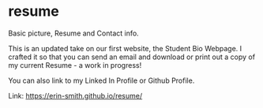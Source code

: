 # resume
Basic picture, Resume and Contact info.

This is an updated take on our first website, the Student Bio Webpage.  I crafted it so that you can send an email and download or print out a copy of my current Resume - a work in progress!

You can also link to my Linked In Profile or Github Profile.

Link: https://erin-smith.github.io/resume/



